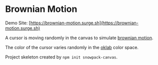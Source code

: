 # Brownian Motion

Demo Site: [https://brownian-motion.surge.sh](https://brownian-motion.surge.sh)

A cursor is moving randomly in the canvas to simulate [brownian motion](https://en.wikipedia.org/wiki/Brownian_motion).

The color of the cursor varies randomly in the [oklab](https://github.com/beenotung/oklab.ts) color space.

Project skeleton created by `npm init snowpack-canvas`.
